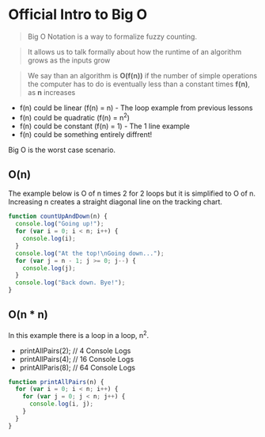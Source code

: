 # Official Intro to Big O

> Big O Notation is a way to formalize fuzzy counting.

> It allows us to talk formally about how the runtime of an algorithm grows as the inputs grow

> We say than an algorithm is **O(f(n))** if the number of simple operations the computer has to do is eventually less than a constant times **f(n)**, as **n** increases

- f(n) could be linear (f(n) = n) - The loop example from previous lessons
- f(n) could be quadratic (f(n) = n<sup>2</sup>)
- f(n) could be constant (f(n) = 1) - The 1 line example
- f(n) could be something entirely diffrent!

Big O is the worst case scenario.

## O(n)

The example below is O of n times 2 for 2 loops but it is simplified to O of n. Increasing n creates a straight diagonal line on the tracking chart.

```javascript
function countUpAndDown(n) {
  console.log("Going up!");
  for (var i = 0; i < n; i++) {
    console.log(i);
  }
  console.log("At the top!\nGoing down...");
  for (var j = n - 1; j >= 0; j--) {
    console.log(j);
  }
  console.log("Back down. Bye!");
}
```

## O(n \* n)

In this example there is a loop in a loop, n<sup>2</sup>.

- printAllPairs(2); // 4 Console Logs
- printAllPairs(4); // 16 Console Logs
- printAllParis(8); // 64 Console Logs

```javascript
function printAllPairs(n) {
  for (var i = 0; i < n; i++) {
    for (var j = 0; j < n; j++) {
      console.log(i, j);
    }
  }
}
```
